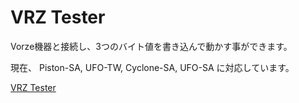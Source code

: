 # VRZ Tester

Vorze機器と接続し、3つのバイト値を書き込んで動かす事ができます。

現在、
Piston-SA,
UFO-TW,
Cyclone-SA, 
UFO-SA
に対応しています。

[VRZ Tester](https://tw-script.github.io/vrz-tester/)
